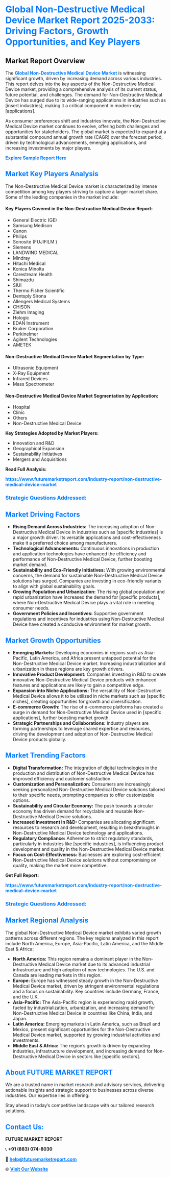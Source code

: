 <h1 style="color: #007BFF;">Global Non-Destructive Medical Device Market Report 2025-2033: Driving Factors, Growth Opportunities, and Key Players</h1>

<section id="overview">
<h2>Market Report Overview</h2>
<p>The <a href="https://www.futuremarketreport.com/industry-report/non-destructive-medical-device-market" style="color: #007BFF; text-decoration: none;"><strong>Global Non-Destructive Medical Device Market</strong></a> is witnessing significant growth, driven by increasing demand across various industries. This report delves into the key aspects of the Non-Destructive Medical Device market, providing a comprehensive analysis of its current status, future potential, and challenges. The demand for Non-Destructive Medical Device has surged due to its wide-ranging applications in industries such as [insert industries], making it a critical component in modern-day [applications].</p>
<p>As consumer preferences shift and industries innovate, the Non-Destructive Medical Device market continues to evolve, offering both challenges and opportunities for stakeholders. The global market is expected to expand at a substantial compound annual growth rate (CAGR) over the forecast period, driven by technological advancements, emerging applications, and increasing investments by major players.</p>
</section>

<section id="overview">
<p><a href="https://www.futuremarketreport.com/request-sample/reportId=122839" style="color: #007BFF; text-decoration: none;"><strong>Explore Sample Report Here</strong></a></p>
</section>

<section id="key-players">
<h2 style="color: #007BFF;">Market Key Players Analysis</h2>
<p>The Non-Destructive Medical Device market is characterized by intense competition among key players striving to capture a larger market share. Some of the leading companies in the market include:</p>
<h4>Key Players Covered in the Non-Destructive Medical Device Report:</h4>
<ul><li>General Electric (GE)</li><li>Samsung Medison</li><li>Canon</li><li>Philips</li><li>Sonosite (FUJIFILM )</li><li>Siemens</li><li>LANDWIND MEDICAL</li><li>Mindray</li><li>Hitachi Medical</li><li>Konica Minolta</li><li>Carestream Health</li><li>Shimazdu</li><li>SIUI</li><li>Thermo Fisher Scientific</li><li>Dentsply Sirona</li><li>Allengers Medical Systems</li><li>CHISON</li><li>Ziehm Imaging</li><li>Hologic</li><li>EDAN Instrument</li><li>Bruker Corporation</li><li>Perkinelmer</li><li>Agilent Technologies</li><li>AMETEK</li></ul>
<h4>Non-Destructive Medical Device Market Segmentation by Type:</h4>
<ul><li>Ultrasonic Equipment</li><li>X-Ray Equipment</li><li>Infrared Devices</li><li>Mass Spectrometer</li></ul>

<h4>Non-Destructive Medical Device Market Segmentation by Application:</h4>
<ul><li>Hospital</li><li>Clinic</li><li>Others</li><li>Non-Destructive Medical Device</li></ul>
<p><strong>Key Strategies Adopted by Market Players:</strong></p>
<ul>
<li>Innovation and R&D</li>
<li>Geographical Expansion</li>
<li>Sustainability Initiatives</li>
<li>Mergers and Acquisitions</li>
</ul>
</section>

<section>
<p><strong>Read Full Analysis: </strong></p><a href="https://www.futuremarketreport.com/industry-report/non-destructive-medical-device-market" style="color: #007BFF; text-decoration: none;"><strong>https://www.futuremarketreport.com/industry-report/non-destructive-medical-device-market</strong></a>
<h3 style="color: #007BFF;">Strategic Questions Addressed:</h3>
</section>

<section id="driving-factors">
<h2 style="color: #007BFF;">Market Driving Factors</h2>
<ul>
<li><strong>Rising Demand Across Industries:</strong> The increasing adoption of Non-Destructive Medical Device in industries such as [specific industries] is a major growth driver. Its versatile applications and cost-effectiveness make it a preferred choice among manufacturers.</li>
<li><strong>Technological Advancements:</strong> Continuous innovations in production and application technologies have enhanced the efficiency and performance of Non-Destructive Medical Device, further boosting market demand.</li>
<li><strong>Sustainability and Eco-Friendly Initiatives:</strong> With growing environmental concerns, the demand for sustainable Non-Destructive Medical Device solutions has surged. Companies are investing in eco-friendly variants to align with global sustainability goals.</li>
<li><strong>Growing Population and Urbanization:</strong> The rising global population and rapid urbanization have increased the demand for [specific products], where Non-Destructive Medical Device plays a vital role in meeting consumer needs.</li>
<li><strong>Government Policies and Incentives:</strong> Supportive government regulations and incentives for industries using Non-Destructive Medical Device have created a conducive environment for market growth.</li>
</ul>
</section>

<section id="growth-opportunities">
<h2 style="color: #007BFF;">Market Growth Opportunities</h2>
<ul>
<li><strong>Emerging Markets:</strong> Developing economies in regions such as Asia-Pacific, Latin America, and Africa present untapped potential for the Non-Destructive Medical Device market. Increasing industrialization and urbanization in these regions are key growth drivers.</li>
<li><strong>Innovative Product Development:</strong> Companies investing in R&D to create innovative Non-Destructive Medical Device products with enhanced features and applications are likely to gain a competitive edge.</li>
<li><strong>Expansion into Niche Applications:</strong> The versatility of Non-Destructive Medical Device allows it to be utilized in niche markets such as [specific niches], creating opportunities for growth and diversification.</li>
<li><strong>E-commerce Growth:</strong> The rise of e-commerce platforms has created a surge in demand for Non-Destructive Medical Device used in [specific applications], further boosting market growth.</li>
<li><strong>Strategic Partnerships and Collaborations:</strong> Industry players are forming partnerships to leverage shared expertise and resources, driving the development and adoption of Non-Destructive Medical Device products globally.</li>
</ul>
</section>

<section id="trending-factors">
<h2 style="color: #007BFF;">Market Trending Factors</h2>
<ul>
<li><strong>Digital Transformation:</strong> The integration of digital technologies in the production and distribution of Non-Destructive Medical Device has improved efficiency and customer satisfaction.</li>
<li><strong>Customization and Personalization:</strong> Consumers are increasingly seeking personalized Non-Destructive Medical Device solutions tailored to their specific needs, prompting companies to offer customizable options.</li>
<li><strong>Sustainability and Circular Economy:</strong> The push towards a circular economy has driven demand for recyclable and reusable Non-Destructive Medical Device solutions.</li>
<li><strong>Increased Investment in R&D:</strong> Companies are allocating significant resources to research and development, resulting in breakthroughs in Non-Destructive Medical Device technology and applications.</li>
<li><strong>Regulatory Compliance:</strong> Adherence to strict regulatory standards, particularly in industries like [specific industries], is influencing product development and quality in the Non-Destructive Medical Device market.</li>
<li><strong>Focus on Cost-Effectiveness:</strong> Businesses are exploring cost-efficient Non-Destructive Medical Device solutions without compromising on quality, making the market more competitive.</li>
</ul>
</section>

<section>
<p><strong>Get Full Report: </strong></p><a href="https://www.futuremarketreport.com/industry-report/non-destructive-medical-device-market" style="color: #007BFF; text-decoration: none;"><strong>https://www.futuremarketreport.com/industry-report/non-destructive-medical-device-market</strong></a>
<h3 style="color: #007BFF;">Strategic Questions Addressed:</h3>
</section>


<section id="regional-analysis">
<h2 style="color: #007BFF;">Market Regional Analysis</h2>
<p>The global Non-Destructive Medical Device market exhibits varied growth patterns across different regions. The key regions analyzed in this report include North America, Europe, Asia-Pacific, Latin America, and the Middle East & Africa:</p>
<ul>
<li><strong>North America:</strong> This region remains a dominant player in the Non-Destructive Medical Device market due to its advanced industrial infrastructure and high adoption of new technologies. The U.S. and Canada are leading markets in this region.</li>
<li><strong>Europe:</strong> Europe has witnessed steady growth in the Non-Destructive Medical Device market, driven by stringent environmental regulations and a focus on sustainability. Key countries include Germany, France, and the U.K.</li>
<li><strong>Asia-Pacific:</strong> The Asia-Pacific region is experiencing rapid growth, fueled by industrialization, urbanization, and increasing demand for Non-Destructive Medical Device in countries like China, India, and Japan.</li>
<li><strong>Latin America:</strong> Emerging markets in Latin America, such as Brazil and Mexico, present significant opportunities for the Non-Destructive Medical Device market, supported by growing industrial activities and investments.</li>
<li><strong>Middle East & Africa:</strong> The region’s growth is driven by expanding industries, infrastructure development, and increasing demand for Non-Destructive Medical Device in sectors like [specific sectors].</li>
</ul>
</section>

<footer>
<h2 style="color: #007BFF;">About FUTURE MARKET REPORT</h2>
<p>We are a trusted name in market research and advisory services, delivering actionable insights and strategic support to businesses across diverse industries. Our expertise lies in offering:</p>

<p>Stay ahead in today’s competitive landscape with our tailored research solutions.</p>

<h2 style="color: #007BFF;">Contact Us:</h2>
<p><strong>FUTURE MARKET REPORT</strong></p>
<p>📞 <strong>+91 (883) 074-8030</strong></p>
<p>📧 <strong><a href="mailto:help@futuremarketreport.com" style="color: #007BFF;">help@futuremarketreport.com</a></strong></p>
<p>🌐 <strong><a href="https://www.futuremarketreport.com/" style="color: #007BFF;">Visit Our Website</a></strong></p>
</footer>